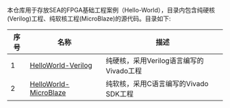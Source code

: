 本仓库用于存放SEA的FPGA基础工程案例（Hello-World），目录内包含纯硬核(Verilog)工程、纯软核工程(MicroBlaze)的源代码。目录如下:

| 序号 | 名称                                                         | 描述                                       |
| ---- | ------------------------------------------------------------ | ------------------------------------------ |
| 1    | [HelloWorld-Verilog](/Hello-World/FPGA/Verilog)              | 纯硬核，采用Verilog语言编写的Vivado工程     |
| 2    | [HelloWorld-MicroBlaze](/Hello-World/FPGA/MicroBlaze)        | 纯软核，采用C语言编写的Vivado SDK工程       |

